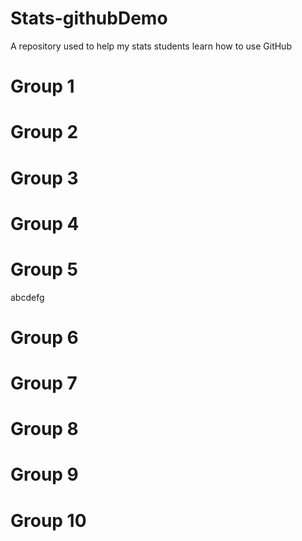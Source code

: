 # Stats-githubDemo
A repository used to help my stats students learn how to use GitHub

Group 1
===

Group 2
===

Group 3
===

Group 4
===

Group 5
===
abcdefg


Group 6
===

Group 7
===

Group 8
===

Group 9
===

Group 10
===
